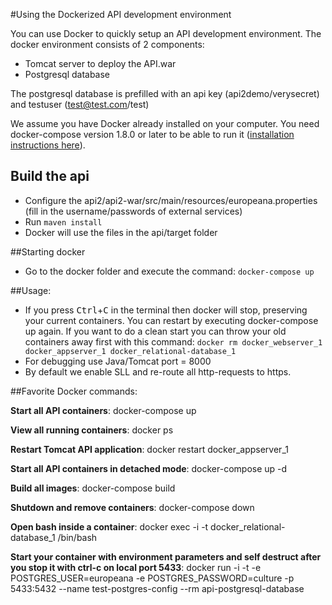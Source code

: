 #Using the Dockerized API development environment

You can use Docker to quickly setup an API development environment. The docker environment consists of 2 components:
 - Tomcat server to deploy the API.war
 - Postgresql database
 
The postgresql database is prefilled with an api key (api2demo/verysecret) and testuser (test@test.com/test)

We assume you have Docker already installed on your computer. You need docker-compose version 1.8.0 or later to 
be able to run it ([installation instructions here](https://github.com/docker/compose/releases)).

## Build the api
- Configure the api2/api2-war/src/main/resources/europeana.properties (fill in the username/passwords of external services)
- Run `maven install`
- Docker will use the files in the api/target folder

##Starting docker
- Go to the docker folder and execute the command: `docker-compose up`

##Usage:
 - If you press <kbd>Ctrl</kbd>+<kbd>C</kbd> in the terminal then docker will stop, preserving your current containers. You can restart by
   executing docker-compose up again. If you want to do a clean start you can throw your old containers away first with
   this command: `docker rm docker_webserver_1 docker_appserver_1 docker_relational-database_1`
 - For debugging use Java/Tomcat port = 8000
 - By default we enable SLL and re-route all http-requests to https.

##Favorite Docker commands:

**Start all API containers**: docker-compose up

**View all running containers**:
docker ps

**Restart Tomcat API application**:
docker restart docker_appserver_1

**Start all API containers in detached mode**:
docker-compose up -d

**Build all images**:
docker-compose build

**Shutdown and remove containers**:
docker-compose down

**Open bash inside a container**:
docker exec -i -t docker_relational-database_1 /bin/bash

**Start your container with environment parameters and self destruct after you stop it with ctrl-c on local port 5433**:
docker run -i -t -e POSTGRES_USER=europeana -e POSTGRES_PASSWORD=culture -p 5433:5432 --name test-postgres-config --rm api-postgresql-database

